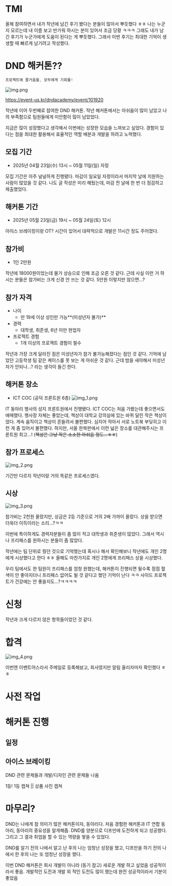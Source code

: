 # TMI
올해 참여하면서 내가 작년에 남긴 후기 봤다는 분들이 많아서 뿌듯했다 ㅎㅎ
나는 누군지 모르는데 내 이름 보고 반가워 하시는 분이 있어서 조금 당황 ㅋㅋㅋ
그래도 내가 남긴 후기가 누군가에게 도움이 된다는 게 뿌듯했다.
그래서 이번 후기는 최대한 기억이 생생할 때 빠르게 남기려고 작성했다.

# DND 해커톤??
```java
프로젝트에 즐거움을, 모두에게 기회를!
```
![img.png](img/2025%20dnd%20해커톤%20001.png)

https://event-us.kr/dndacademy/event/101920

작년에 이어 두번째로 참여한 DND 해커톤.
작년 해커톤에서는 아쉬움이 많이 남았고 나의 부족함으로 팀원들에게 미안함이 많이 남았었다.

지금은 많이 성장했다고 생각해서 이번에는 성장한 모습을 느껴보고 싶었다.
경험이 있다는 점을 최대한 활용해서 효율적인 역할 배분과 개발을 하려고 노력했다.

## 모집 기간
- 2025년 04월 23일(수) 13시 ~ 05월 11일(일) 자정

모집 기간은 아주 널널하게 진행됐다.
마감이 일요일 자정이라서 마지막 날에 지원하는 사람이 많았을 것 같다.
나도 글 작성은 미리 해뒀는데, 마감 전 날에 한 번 더 점검하고 제출했었다.

## 해커톤 기간
- 2025년 05월 23일(금) 19시 ~ 05월 24일(토) 12시

아이스 브레이킹이랑 OT? 시간이 있어서 대략적으로 개발은 11시간 정도 주어졌다.

## 참가비
- 1인 2만원

작년에 18000원이었는데 물가 상승으로 인해 조금 오른 것 같다.
근데 사실 이런 거 하시는 분들은 참가비는 크게 신경 안 쓰는 것 같다.
5만원 이렇지만 않으면...?

## 참가 자격
- 나이
  - 만 19세 이상 성인만 가능**(미성년자 불가)**
- 경력
  - 대학생, 취준생, 6년 미만 현업자
- 프로젝트 경험
  - 1개 이상의 프로젝트 경험이 필수

작년과 가장 크게 달라진 점은 미성년자가 참가 불가능해졌다는 점인 것 같다.
기억에 남았던 고등학생 팀 같은 케이스를 못 보는 게 아쉬운 것 같다.
근데 밤을 새야해서 미성년자가 안되나...? 라는 생각이 들긴 한다.

## 해커톤 장소
- ICT COC (공덕 프론트원 6층)
![img_1.png](img/2025%20dnd%20해커톤%20002.png)

IT 동아리 행사의 성지 프론트원에서 진행됐다.
ICT COC는 처음 가봤는데 좋으면서도 애매했다.
행사장 자체는 좋았는데, 책상이 대학교 강의실에 있는 바퀴 달린 작은 책상이었다.
계속 움직이고 책상이 흔들려서 불편했다.
심지어 작아서 서로 노트북 부딪히고 이런 게 좀 있어서 불편했다.
하지만, 서울 한복판에서 이런 넓은 장소를 대관해주시는 프론트원 최고...!
(~~책상은 그냥 작은 소소한 아쉬움 정도...ㅎㅎ~~)

## 참가 프로세스
![img_2.png](img/2025%20dnd%20해커톤%20003.png)

기간만 다르지 작년이랑 거의 똑같은 프로세스였다.

## 시상
![img_3.png](img/2025%20dnd%20해커톤%20004.png)

참가비는 2천원 올랐지만, 상금은 2등 기준으로 거의 2배 가까이 올랐다.
상을 받으면 더욱더 이득이라는 소리...?ㅋㅋ

이번에 특이하게도 경력자분들이 좀 많이 적고 대학생과 취준생이 많았다.
그래서 역시나 프리패스를 원하시는 분들이 좀 많았다.

작년에는 팀 단위로 줬던 것으로 기억했는데 혹시나 해서 확인해보니 작년에도 개인 2명에게 시상했다고 한다 ㅎㅎ
올해도 마찬가지로 개인 2명에게 프리패스 상을 시상했다.

우리 팀에서도 한 팀원이 프리패스를 엄청 원했는데, 해커톤이 진행되면 될수록 점점 혈색이 안 좋아지더니 프리패스 없어도 될 것 같다고 했던 기억이 난다 ㅋㅋ
사이드 프로젝트가 건강에는 안 좋을지도...?ㅋㅋㅋㅋ

# 신청
작년과 크게 다르지 않은 항목들이었던 것 같다.


# 합격
![img_4.png](img/2025%20dnd%20해커톤%20005.png)

이번엔 이벤트어스라서 주메일로 등록해놨고, 회사였지만 알림 울리자마자 확인했다 ㅎㅎ

# 사전 작업


# 해커톤 진행
## 일정

## 아이스 브레이킹
DND 관련 문제들과 개발/디자인 관련 문제들 나옴

1등!
1등 캡쳐 || 상품 사진 캡쳐

# 마무리?
DND는 나에게 참 의미가 많은 해커톤이자, 동아리다.
처음 경험한 해커톤과 IT 연합 동아리, 동아리의 중요성을 알게해줌.
DND를 양분으로 디프만에 도전하게 되고 성공했다.
그리고 그 결과 취업을 할 수 있는 역량을 쌓을 수 있었다.

DND를 알기 전의 나에서 알고 난 후의 나는 엄청난 성장을 했고,
디프만을 하기 전의 나에서 한 후의 나는 또 엄청난 성장을 했다.

이번 DND 해커톤은 회사 개발이 아니라 (동기 참고) 새로운 개발 하고 싶었음
성공적이라서 좋음.
개발적인 도전과 개발 외 적인 도전도 많이 했는데 완전 성공적이라서 기분이 좋았음

